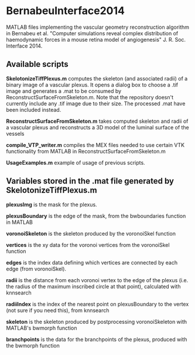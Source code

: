 BernabeuInterface2014
=====================

MATLAB files implementing the vascular geometry reconstruction algorithm in Bernabeu et al. "Computer simulations reveal complex distribution of haemodynamic forces in a mouse retina model of angiogenesis" J. R. Soc. Interface 2014.

Available scripts
-----------------

**SkelotonizeTiffPlexus.m** computes the skeleton (and associated radii) of a binary image of a vascular plexus. It opens a dialog box to choose a .tif image and generates a .mat to be consumed by ReconstructSurfaceFromSkeleton.m. Note that the repository doesn't currently include any .tif image due to their size. The processed .mat have been included instead.

**ReconstructSurfaceFromSkeleton.m** takes computed skeleton and radii of a vascular plexus and reconstructs a 3D model of the luminal surface of the vessels

**compile_VTP_writer.m** compiles the MEX files needed to use certain VTK functionality from MATLAB in ReconstructSurfaceFromSkeleton.m

**UsageExamples.m** example of usage of previous scripts.

Variables stored in the .mat file generated by SkelotonizeTiffPlexus.m
----------------------------------------------------------------------
**plexusImg** is the mask for the plexus.

**plexusBoundary** is the edge of the mask, from the bwboundaries function in MATLAB

**voronoiSkeleton** is the skeleton produced by the voronoiSkel function

**vertices** is the xy data for the voronoi vertices from the voronoiSkel function

**edges** is the index data defining which vertices are connected by each edge (from voronoiSkel).

**radii** is the distance from each voronoi vertex to the edge of the plexus (i.e. the radius of the maximum inscribed circle at that point), calculated with knnsearch 

**radiiIndex** is the index of the nearest point on plexusBoundary to the vertex (not sure if you need this), from knnsearch

**skeleton** is the skeleton produced by postprocessing voronoiSkeleton with MATLAB's bwmorph function

**branchpoints** is the data for the branchpoints of the plexus, produced with the bwmorph function

